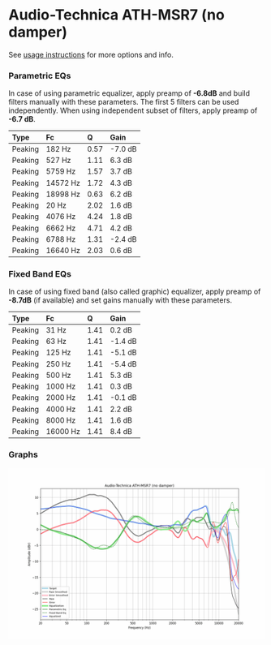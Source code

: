 # Audio-Technica ATH-MSR7 (no damper)
See [usage instructions](https://github.com/jaakkopasanen/AutoEq#usage) for more options and info.

### Parametric EQs
In case of using parametric equalizer, apply preamp of **-6.8dB** and build filters manually
with these parameters. The first 5 filters can be used independently.
When using independent subset of filters, apply preamp of **-6.7 dB**.

| Type    | Fc       |    Q | Gain    |
|:--------|:---------|:-----|:--------|
| Peaking | 182 Hz   | 0.57 | -7.0 dB |
| Peaking | 527 Hz   | 1.11 | 6.3 dB  |
| Peaking | 5759 Hz  | 1.57 | 3.7 dB  |
| Peaking | 14572 Hz | 1.72 | 4.3 dB  |
| Peaking | 18998 Hz | 0.63 | 6.2 dB  |
| Peaking | 20 Hz    | 2.02 | 1.6 dB  |
| Peaking | 4076 Hz  | 4.24 | 1.8 dB  |
| Peaking | 6662 Hz  | 4.71 | 4.2 dB  |
| Peaking | 6788 Hz  | 1.31 | -2.4 dB |
| Peaking | 16640 Hz | 2.03 | 0.6 dB  |

### Fixed Band EQs
In case of using fixed band (also called graphic) equalizer, apply preamp of **-8.7dB**
(if available) and set gains manually with these parameters.

| Type    | Fc       |    Q | Gain    |
|:--------|:---------|:-----|:--------|
| Peaking | 31 Hz    | 1.41 | 0.2 dB  |
| Peaking | 63 Hz    | 1.41 | -1.4 dB |
| Peaking | 125 Hz   | 1.41 | -5.1 dB |
| Peaking | 250 Hz   | 1.41 | -5.4 dB |
| Peaking | 500 Hz   | 1.41 | 5.3 dB  |
| Peaking | 1000 Hz  | 1.41 | 0.3 dB  |
| Peaking | 2000 Hz  | 1.41 | -0.1 dB |
| Peaking | 4000 Hz  | 1.41 | 2.2 dB  |
| Peaking | 8000 Hz  | 1.41 | 1.6 dB  |
| Peaking | 16000 Hz | 1.41 | 8.4 dB  |

### Graphs
![](./Audio-Technica%20ATH-MSR7%20(no%20damper).png)
